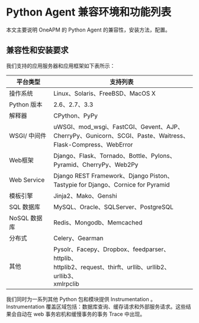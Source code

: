 # Python Agent 兼容环境和功能列表
本文主要说明 OneAPM 的 Python Agent 的兼容性，安装方法，配置。
## 兼容性和安装要求
我们支持的应用服务器和应用框架如下表所示：

|  平台类型   |    支持列表 |
| --- | --- |
|   操作系统  |   Linux、Solaris、FreeBSD、MacOS X  |
| Python 版本    |   2.6、2.7、3.3  |
|   解释器  |   CPython、PyPy  |
|    WSGI/ 中间件 |  uWSGI、mod_wsgi、FastCGI、Gevent、AJP、<br>CherryPy、Gunicorn、SCGI、Paste、Waitress、<br>Flask-Compress、WebError   |
|  Web框架   | Django、Flask、Tornado、Bottle、Pylons、<br>Pyramid、CherryPy、Web2Py|
|   Web Service  |  Django REST Framework、Django Piston、<br>Tastypie for Django、Cornice for Pyramid   |
| 模板引擎    |  Jinja2、Mako、Genshi   |
|   SQL 数据库  |   MySQL、Oracle、SQLServer、PostgreSQL  |
|  NoSQL 数据库   |  Redis、Mongodb、Memcached   |
|  分布式   |   Celery、Gearman  |
|   其他  |  Pysolr、Facepy、Dropbox、feedparser、httplib、<br>httplib2、request、thirft、urllib、urllib2、urllib3、<br>xmlrpclib   |

我们同时为一系列其他 Python 包和模块提供 Instrumentation 。Instrumentation 覆盖区域包括：数据库查询、缓存请求和外部服务请求。这些结果会自动在 web 事务宕机和缓慢事务的事务 Trace 中出现。

